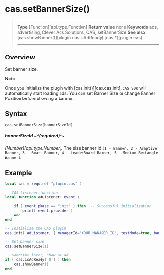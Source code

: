# cas.setBannerSize()

> --------------------- ------------------------------------------------------------------------------------------
> __Type__              [Function][api.type.Function]
> __Return value__      none
> __Keywords__          ads, advertising, Clever Ads Solutions, CAS, setBannerSize
> __See also__          [cas.showBanner()][plugin.cas.isAdReady]
>						[cas.*][plugin.cas]
> --------------------- ------------------------------------------------------------------------------------------


## Overview

Set banner size.

<div class="guide-notebox">
<div class="notebox-title">Note</div>

Once you initialize the plugin with [cas.init()][cas.cas.init], `CAS SDK` will automatically start loading ads. You can set Banner Size or change Banner Position before showing a banner.

</div>


## Syntax

    cas.setBannerSize(bannerSizeId)

##### bannerSizeId ~^(required)^~
_[Number][api.type.Number]._ The size banner id `(1 - Banner, 2 - Adaptive Banner, 3 - Smart Banner, 4 - LeaderBoard Banner, 5 - Medium Rectangle Banner)`.

## Example

``````lua
local cas = require( "plugin.cas" )

-- CAS listener function
local function adListener( event )

	if ( event.phase == "init" ) then  -- Successful initialization
		print( event.provider )
	end
end

-- Initialize the CAS plugin
cas.init( adListener, { managerId="YOUR_MANAGER_ID", testMode=true, banner=true, interstitial=false, rewarded=false, appReturn=false } )

-- Set banner size
cas.setBannerSize(1)

-- Sometime later, show an ad
if ( cas.isAdReady( 0 ) ) then
	cas.showBanner()
end
``````